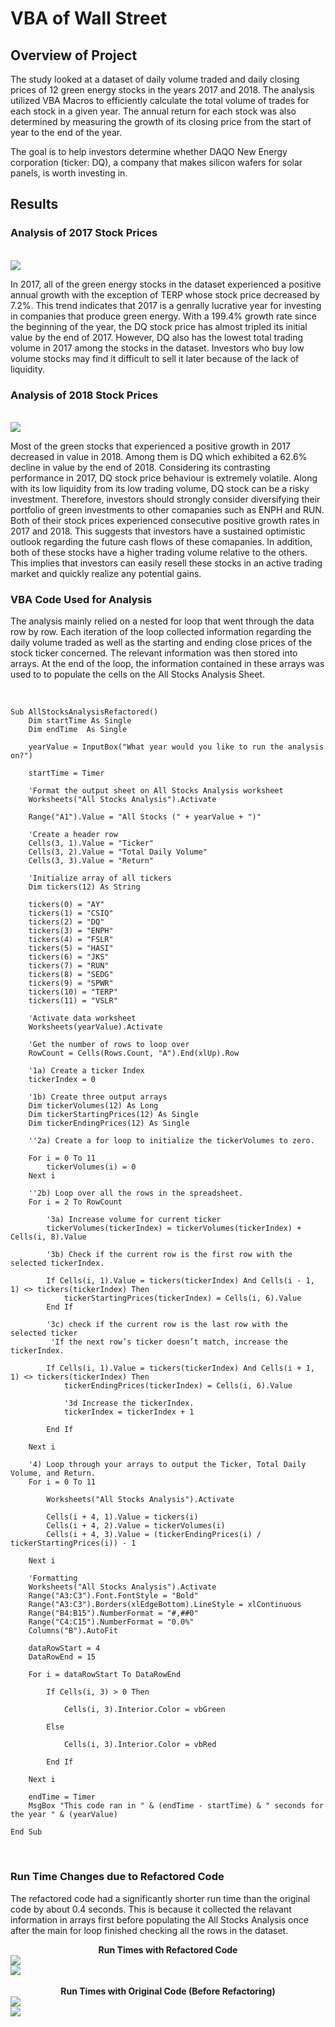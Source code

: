 # VBA of Wall Street

## Overview of Project
<p>
The study looked at a dataset of daily volume traded and daily closing prices of 12 green energy stocks in the years 2017 and 2018. The analysis utilized VBA Macros to efficiently calculate the total volume of trades for each stock in a given year. The annual return for each stock was also determined by measuring the growth of its closing price from the start of year to the end of the year. 
</p>
<p>
The goal is to help investors determine whether DAQO New Energy corporation (ticker: DQ), a company that makes silicon wafers for solar panels, is worth investing in. 
</p>

## Results
### Analysis of 2017 Stock Prices
<br>
<img src = "resources/stock_analysis_2017.png"></img>
</br>
<p>
In 2017, all of the green energy stocks in the dataset experienced a positive annual growth with the exception of TERP whose stock price decreased by 7.2%. This trend indicates that 2017 is a genrally lucrative year for investing in companies that produce green energy. With a 199.4% growth rate since the beginning of the year, the DQ stock price has almost tripled its initial value by the end of 2017. However, DQ also has the lowest total trading volume in 2017 among the stocks in the dataset. Investors who buy low volume stocks may find it difficult to sell it later because of the lack of liquidity.

### Analysis of 2018 Stock Prices
<br>
<img src = "resources/stock_analysis_2018.png"></img>
</br>
<p>
Most of the green stocks that experienced a positive growth in 2017 decreased in value in 2018. Among them is DQ which exhibited a 62.6% decline in value by the end of 2018. Considering its contrasting  performance in 2017, DQ stock price behaviour is extremely volatile. Along with its low liquidity from its low trading volume, DQ stock can be a risky investment. Therefore, investors should strongly consider diversifying their portfolio of green investments to other comapanies such as ENPH and RUN. Both of their stock prices experienced consecutive positive growth rates in 2017 and 2018. This suggests that investors have a sustained optimistic outlook regarding the future cash flows of these comapanies. In addition, both of these stocks have a higher trading volume relative to the others. This implies that investors can easily resell these stocks in an active trading market and quickly realize any potential gains. 

### VBA Code Used for Analysis
<p>
The analysis mainly relied on a nested for loop that went through the data row by row. Each iteration of the loop collected information regarding the daily volume traded as well as the starting and ending close prices of the stock ticker concerned. The relevant information was then stored into arrays. At the end of the loop, the information contained in these arrays was used to to populate the cells on the All Stocks Analysis Sheet. 
</p>
<br>

```
Sub AllStocksAnalysisRefactored()
    Dim startTime As Single
    Dim endTime  As Single

    yearValue = InputBox("What year would you like to run the analysis on?")

    startTime = Timer
    
    'Format the output sheet on All Stocks Analysis worksheet
    Worksheets("All Stocks Analysis").Activate
    
    Range("A1").Value = "All Stocks (" + yearValue + ")"
    
    'Create a header row
    Cells(3, 1).Value = "Ticker"
    Cells(3, 2).Value = "Total Daily Volume"
    Cells(3, 3).Value = "Return"

    'Initialize array of all tickers
    Dim tickers(12) As String
    
    tickers(0) = "AY"
    tickers(1) = "CSIQ"
    tickers(2) = "DQ"
    tickers(3) = "ENPH"
    tickers(4) = "FSLR"
    tickers(5) = "HASI"
    tickers(6) = "JKS"
    tickers(7) = "RUN"
    tickers(8) = "SEDG"
    tickers(9) = "SPWR"
    tickers(10) = "TERP"
    tickers(11) = "VSLR"
    
    'Activate data worksheet
    Worksheets(yearValue).Activate
    
    'Get the number of rows to loop over
    RowCount = Cells(Rows.Count, "A").End(xlUp).Row
    
    '1a) Create a ticker Index
    tickerIndex = 0

    '1b) Create three output arrays
    Dim tickerVolumes(12) As Long
    Dim tickerStartingPrices(12) As Single
    Dim tickerEndingPrices(12) As Single
    
    ''2a) Create a for loop to initialize the tickerVolumes to zero.
    
    For i = 0 To 11
        tickerVolumes(i) = 0
    Next i
    
    ''2b) Loop over all the rows in the spreadsheet.
    For i = 2 To RowCount
        
        '3a) Increase volume for current ticker
        tickerVolumes(tickerIndex) = tickerVolumes(tickerIndex) + Cells(i, 8).Value
        
        '3b) Check if the current row is the first row with the selected tickerIndex.
       
        If Cells(i, 1).Value = tickers(tickerIndex) And Cells(i - 1, 1) <> tickers(tickerIndex) Then
            tickerStartingPrices(tickerIndex) = Cells(i, 6).Value
        End If
        
        '3c) check if the current row is the last row with the selected ticker
         'If the next row’s ticker doesn’t match, increase the tickerIndex.
    
        If Cells(i, 1).Value = tickers(tickerIndex) And Cells(i + 1, 1) <> tickers(tickerIndex) Then
            tickerEndingPrices(tickerIndex) = Cells(i, 6).Value

            '3d Increase the tickerIndex.
            tickerIndex = tickerIndex + 1
                
        End If
    
    Next i
    
    '4) Loop through your arrays to output the Ticker, Total Daily Volume, and Return.
    For i = 0 To 11
    
        Worksheets("All Stocks Analysis").Activate
        
        Cells(i + 4, 1).Value = tickers(i)
        Cells(i + 4, 2).Value = tickerVolumes(i)
        Cells(i + 4, 3).Value = (tickerEndingPrices(i) / tickerStartingPrices(i)) - 1
        
    Next i
    
    'Formatting
    Worksheets("All Stocks Analysis").Activate
    Range("A3:C3").Font.FontStyle = "Bold"
    Range("A3:C3").Borders(xlEdgeBottom).LineStyle = xlContinuous
    Range("B4:B15").NumberFormat = "#,##0"
    Range("C4:C15").NumberFormat = "0.0%"
    Columns("B").AutoFit

    dataRowStart = 4
    DataRowEnd = 15

    For i = dataRowStart To DataRowEnd
        
        If Cells(i, 3) > 0 Then
            
            Cells(i, 3).Interior.Color = vbGreen
            
        Else
        
            Cells(i, 3).Interior.Color = vbRed
            
        End If
        
    Next i
 
    endTime = Timer
    MsgBox "This code ran in " & (endTime - startTime) & " seconds for the year " & (yearValue)

End Sub
```
<br>

### Run Time Changes due to Refactored Code 
<p>
The refactored code had a significantly shorter run time than the original code by about 0.4 seconds. This is  because it collected the relavant information in arrays first before populating the All Stocks Analysis once after the main for loop finished checking all the rows in the dataset. 
</p>

**<center>Run Times with Refactored Code</center>**
<img src = "resources/VBA_Challenge_2017.png"></img>
<br>
<img src = "resources/VBA_Challenge_2018.png"></img>
<br>
<br>
**<center>Run Times with Original Code (Before Refactoring)</center>**
<img src = "resources/Before_Refactoring_2017.png"></img>
<br>
<img src = "resources/Before_Refactoring_2018.png"></img>













